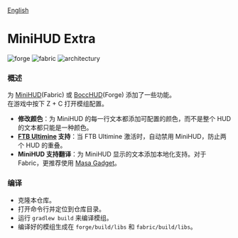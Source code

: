 [English](./README_EN.md)

# MiniHUD Extra
<img alt="forge" src="https://cdn.jsdelivr.net/npm/@intergrav/devins-badges@3.2.0/assets/cozy/supported/forge_vector.svg">
<img alt="fabric" src="https://cdn.jsdelivr.net/npm/@intergrav/devins-badges@3.2.0/assets/cozy/supported/fabric_vector.svg">
<img alt="architectury" src="https://cdn.jsdelivr.net/npm/@intergrav/devins-badges@3.2.0/assets/cozy/requires/architectury-api_vector.svg">

### 概述
为 [MiniHUD](https://www.curseforge.com/minecraft/mc-mods/minihud)(Fabric) 或 [BoccHUD](https://modrinth.com/mod/bocchud)(Forge) 添加了一些功能。<br>
在游戏中按下 Z + C 打开模组配置。
- **修改颜色**：为 MiniHUD 的每一行文本都添加可配置的颜色，而不是整个 HUD 的文本都只能是一种颜色。
- **[FTB Ultimine](https://www.curseforge.com/minecraft/mc-mods/ftb-ultimine-fabric) 支持**：当 FTB Ultimine 激活时，自动禁用 MiniHUD，防止两个 HUD 的重叠。
- **MiniHUD 支持翻译**：为 MiniHUD 显示的文本添加本地化支持。对于 Fabric，更推荐使用 [Masa Gadget](https://modrinth.com/mod/masa-gadget/)。

### 编译
- 克隆本仓库。
- 打开命令行并定位到仓库目录。
- 运行 `gradlew build` 来编译模组。
- 编译好的模组生成在 `forge/build/libs` 和 `fabric/build/libs`。